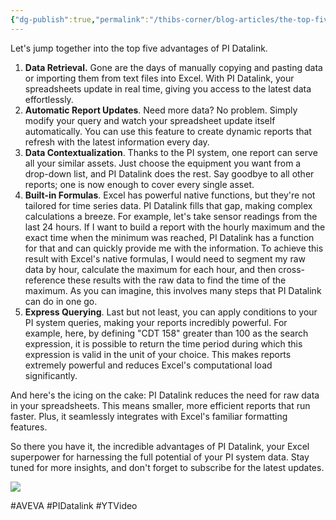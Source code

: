```yaml
---
{"dg-publish":true,"permalink":"/thibs-corner/blog-articles/the-top-five-advantages-of-pi-datalink/","noteIcon":""}
---
```


Let's jump together into the top five advantages of PI Datalink.

1. **Data Retrieval.** Gone are the days of manually copying and pasting data or importing them from text files into Excel. With PI Datalink, your spreadsheets update in real time, giving you access to the latest data effortlessly.
2. **Automatic Report Updates**. Need more data? No problem. Simply modify your query and watch your spreadsheet update itself automatically. You can use this feature to create dynamic reports that refresh with the latest information every day.
3. **Data Contextualization**. Thanks to the PI system, one report can serve all your similar assets. Just choose the equipment you want from a drop-down list, and PI Datalink does the rest. Say goodbye to all other reports; one is now enough to cover every single asset.
4. **Built-in Formulas**. Excel has powerful native functions, but they're not tailored for time series data. PI Datalink fills that gap, making complex calculations a breeze. For example, let's take sensor readings from the last 24 hours. If I want to build a report with the hourly maximum and the exact time when the minimum was reached, PI Datalink has a function for that and can quickly provide me with the information. To achieve this result with Excel's native formulas, I would need to segment my raw data by hour, calculate the maximum for each hour, and then cross-reference these results with the raw data to find the time of the maximum. As you can imagine, this involves many steps that PI Datalink can do in one go.
5. **Express Querying**. Last but not least, you can apply conditions to your PI system queries, making your reports incredibly powerful. For example, here, by defining "CDT 158" greater than 100 as the search expression, it is possible to return the time period during which this expression is valid in the unit of your choice. This makes reports extremely powerful and reduces Excel's computational load significantly.

And here's the icing on the cake: PI Datalink reduces the need for raw data in your spreadsheets. This means smaller, more efficient reports that run faster. Plus, it seamlessly integrates with Excel's familiar formatting features.

So there you have it, the incredible advantages of PI Datalink, your Excel superpower for harnessing the full potential of your PI system data. Stay tuned for more insights, and don't forget to subscribe for the latest updates.

![](https://www.youtube.com/watch?v=l8Cpq6hN_ag)

#AVEVA #PIDatalink #YTVideo



